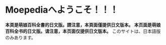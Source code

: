 # Moepediaへようこそ！！！
**本頁是萌娘百科全書的日文版。請注意，本頁面僅提供日文版本。**
**本页面是萌娘百科全书的日文版。请注意，本页面仅提供日文版本。**
このサイトは、日本語版のみあります。

